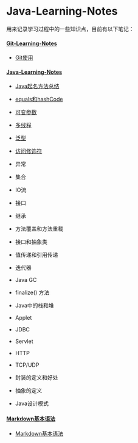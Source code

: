 # Java-Learning-Notes

用来记录学习过程中的一些知识点，目前有以下笔记：

#### [Git-Learning-Notes](https://github.com/raomucang/Learning-Notes/tree/master/Git-learning-Notes)

* [Git使用](https://github.com/raomucang/Learning-Notes/blob/master/Git-learning-Notes/git%E4%BD%BF%E7%94%A8.md)

#### [Java-Learning-Notes](https://github.com/raomucang/Learning-Notes/tree/master/Java-learning-Notes)

* [Java起名方法总结](https://github.com/raomucang/Learning-Notes/blob/master/Java-learning-Notes/Java%E8%B5%B7%E5%90%8D%E6%96%B9%E6%B3%95%E6%80%BB%E7%BB%93.md)

* [equals和hashCode](https://github.com/raomucang/Learning-Notes/blob/master/Java-learning-Notes/equals%E5%92%8ChashCode.md)

* [可变参数](https://github.com/raomucang/Learning-Notes/blob/master/Java-learning-Notes/%E5%8F%AF%E5%8F%98%E5%8F%82%E6%95%B0.md)

* [多线程](https://github.com/raomucang/Learning-Notes/blob/master/Java-learning-Notes/%E5%A4%9A%E7%BA%BF%E7%A8%8B.md)

* [泛型](https://github.com/raomucang/Learning-Notes/blob/master/Java-learning-Notes/%E6%B3%9B%E5%9E%8B.md)

* [访问修饰符](https://github.com/raomucang/Learning-Notes/blob/master/Java-learning-Notes/%E8%AE%BF%E9%97%AE%E4%BF%AE%E9%A5%B0%E7%AC%A6.md)

* 异常

* 集合

* IO流

* 接口

* 继承

* 方法覆盖和方法重载

* 接口和抽象类

* 值传递和引用传递

* 迭代器

* Java GC

* finalize() 方法

* Java中的栈和堆

* Applet

* JDBC

* Servlet

* HTTP

* TCP/UDP

* 封装的定义和好处

* 抽象的定义

* Java设计模式





#### [Markdown基本语法](https://github.com/raomucang/Learning-Notes/tree/master/Markdown%E5%9F%BA%E6%9C%AC%E8%AF%AD%E6%B3%95)

* [Markdown基本语法](https://github.com/raomucang/Learning-Notes/blob/master/Markdown%E5%9F%BA%E6%9C%AC%E8%AF%AD%E6%B3%95/Markdown%E5%9F%BA%E6%9C%AC%E8%AF%AD%E6%B3%95.md)
